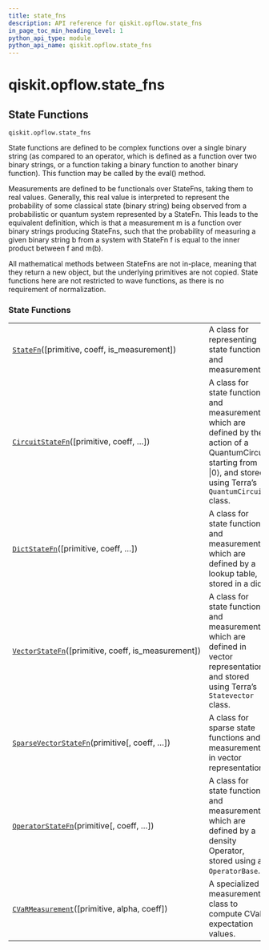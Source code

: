 ```yaml
---
title: state_fns
description: API reference for qiskit.opflow.state_fns
in_page_toc_min_heading_level: 1
python_api_type: module
python_api_name: qiskit.opflow.state_fns
---
```


<span id="qiskit-opflow-state-fns" />

# qiskit.opflow\.state\_fns

## State Functions

<span id="module-qiskit.opflow.state_fns" />

`qiskit.opflow.state_fns`

State functions are defined to be complex functions over a single binary string (as compared to an operator, which is defined as a function over two binary strings, or a function taking a binary function to another binary function). This function may be called by the eval() method.

Measurements are defined to be functionals over StateFns, taking them to real values. Generally, this real value is interpreted to represent the probability of some classical state (binary string) being observed from a probabilistic or quantum system represented by a StateFn. This leads to the equivalent definition, which is that a measurement m is a function over binary strings producing StateFns, such that the probability of measuring a given binary string b from a system with StateFn f is equal to the inner product between f and m(b).

<Admonition title="Note" type="note">
  All mathematical methods between StateFns are not in-place, meaning that they return a new object, but the underlying primitives are not copied.
</Admonition>

<Admonition title="Note" type="note">
  State functions here are not restricted to wave functions, as there is no requirement of normalization.
</Admonition>

### State Functions

|                                                                                                                                            |                                                                                                                                                                       |
| ------------------------------------------------------------------------------------------------------------------------------------------ | --------------------------------------------------------------------------------------------------------------------------------------------------------------------- |
| [`StateFn`](qiskit.opflow.state_fns.StateFn "qiskit.opflow.state_fns.StateFn")(\[primitive, coeff, is\_measurement])                       | A class for representing state functions and measurements.                                                                                                            |
| [`CircuitStateFn`](qiskit.opflow.state_fns.CircuitStateFn "qiskit.opflow.state_fns.CircuitStateFn")(\[primitive, coeff, …])                | A class for state functions and measurements which are defined by the action of a QuantumCircuit starting from \|0⟩, and stored using Terra’s `QuantumCircuit` class. |
| [`DictStateFn`](qiskit.opflow.state_fns.DictStateFn "qiskit.opflow.state_fns.DictStateFn")(\[primitive, coeff, …])                         | A class for state functions and measurements which are defined by a lookup table, stored in a dict.                                                                   |
| [`VectorStateFn`](qiskit.opflow.state_fns.VectorStateFn "qiskit.opflow.state_fns.VectorStateFn")(\[primitive, coeff, is\_measurement])     | A class for state functions and measurements which are defined in vector representation, and stored using Terra’s `Statevector` class.                                |
| [`SparseVectorStateFn`](qiskit.opflow.state_fns.SparseVectorStateFn "qiskit.opflow.state_fns.SparseVectorStateFn")(primitive\[, coeff, …]) | A class for sparse state functions and measurements in vector representation.                                                                                         |
| [`OperatorStateFn`](qiskit.opflow.state_fns.OperatorStateFn "qiskit.opflow.state_fns.OperatorStateFn")(primitive\[, coeff, …])             | A class for state functions and measurements which are defined by a density Operator, stored using an `OperatorBase`.                                                 |
| [`CVaRMeasurement`](qiskit.opflow.state_fns.CVaRMeasurement "qiskit.opflow.state_fns.CVaRMeasurement")(\[primitive, alpha, coeff])         | A specialized measurement class to compute CVaR expectation values.                                                                                                   |

